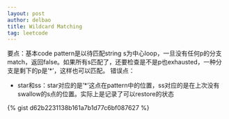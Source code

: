 ```yaml
---
layout: post
author: delbao
title: Wildcard Matching 
tag: leetcode
---
```


要点：基本code pattern是以待匹配string s为中心loop，一旦没有任何p的分支match，返回false。如果所有s匹配了，还要检查是不是p也exhausted，一种分支是剩下的p是’*’，这样也可以匹配。
错误点：
 
- star和ss：star对应的是’*’这点在pattern中的位置，ss对应的是在上次没有swallow的s点的位置。实际上是记录了可以restore的状态

{% gist d62b2231138b161a7b1d77c6bf087627 %}
